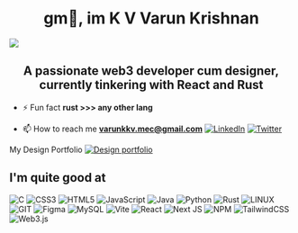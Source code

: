 <h1 align="center">gm👋, im K V Varun Krishnan</h1>

 <img src = "https://media.tenor.com/GfSX-u7VGM4AAAAC/coding.gif" >
<h2 align="center">A passionate web3 developer cum designer, currently tinkering with React and Rust</h2>

- ⚡ Fun fact **rust >>> any other lang**

- 📫 How to reach me **varunkkv.mec@gmail.com**
[![LinkedIn](https://img.shields.io/badge/LinkedIn-%230077B5.svg?logo=linkedin&logoColor=white)](https://linkedin.com/in/hi-from-varun-) [![Twitter](https://img.shields.io/badge/Twitter-%231DA1F2.svg?logo=Twitter&logoColor=white)](https://twitter.com/theVRN21) 

My Design Portfolio
<a href = "https://bit.ly/designs-byvrn21">
![Design portfolio ](https://img.shields.io/badge/figma-%23F24E1E.svg?style=for-the-badge&logo=figma&logoColor=white)
<a/>
## I'm quite good at
![C](https://img.shields.io/badge/c-%2300599C.svg?style=for-the-badge&logo=c&logoColor=white) ![CSS3](https://img.shields.io/badge/css3-%231572B6.svg?style=for-the-badge&logo=css3&logoColor=white) ![HTML5](https://img.shields.io/badge/html5-%23E34F26.svg?style=for-the-badge&logo=html5&logoColor=white) ![JavaScript](https://img.shields.io/badge/javascript-%23323330.svg?style=for-the-badge&logo=javascript&logoColor=%23F7DF1E) ![Java](https://img.shields.io/badge/java-%23ED8B00.svg?style=for-the-badge&logo=openjdk&logoColor=white) ![Python](https://img.shields.io/badge/python-3670A0?style=for-the-badge&logo=python&logoColor=ffdd54) ![Rust](https://img.shields.io/badge/rust-%23000000.svg?style=for-the-badge&logo=rust&logoColor=white) ![LINUX](https://img.shields.io/badge/Linux-FCC624?style=for-the-badge&logo=linux&logoColor=black) ![GIT](https://img.shields.io/badge/Git-fc6d26?style=for-the-badge&logo=git&logoColor=white) ![Figma](https://img.shields.io/badge/figma-%23F24E1E.svg?style=for-the-badge&logo=figma&logoColor=white) ![MySQL](https://img.shields.io/badge/mysql-%2300000f.svg?style=for-the-badge&logo=mysql&logoColor=white) ![Vite](https://img.shields.io/badge/vite-%23646CFF.svg?style=for-the-badge&logo=vite&logoColor=white) ![React](https://img.shields.io/badge/react-%2320232a.svg?style=for-the-badge&logo=react&logoColor=%2361DAFB) ![Next JS](https://img.shields.io/badge/Next-black?style=for-the-badge&logo=next.js&logoColor=white) ![NPM](https://img.shields.io/badge/NPM-%23CB3837.svg?style=for-the-badge&logo=npm&logoColor=white) ![TailwindCSS](https://img.shields.io/badge/tailwindcss-%2338B2AC.svg?style=for-the-badge&logo=tailwind-css&logoColor=white) ![Web3.js](https://img.shields.io/badge/web3.js-F16822?style=for-the-badge&logo=web3.js&logoColor=white)
